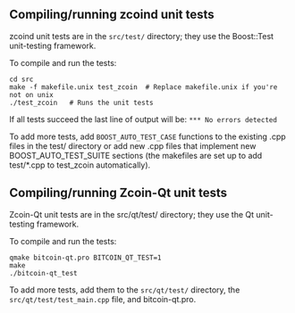 Compiling/running zcoind unit tests
------------------------------------

zcoind unit tests are in the `src/test/` directory; they
use the Boost::Test unit-testing framework.

To compile and run the tests:

	cd src
	make -f makefile.unix test_zcoin  # Replace makefile.unix if you're not on unix
	./test_zcoin   # Runs the unit tests

If all tests succeed the last line of output will be:
`*** No errors detected`

To add more tests, add `BOOST_AUTO_TEST_CASE` functions to the existing
.cpp files in the test/ directory or add new .cpp files that
implement new BOOST_AUTO_TEST_SUITE sections (the makefiles are
set up to add test/*.cpp to test_zcoin automatically).


Compiling/running Zcoin-Qt unit tests
---------------------------------------

Zcoin-Qt unit tests are in the src/qt/test/ directory; they
use the Qt unit-testing framework.

To compile and run the tests:

	qmake bitcoin-qt.pro BITCOIN_QT_TEST=1
	make
	./bitcoin-qt_test

To add more tests, add them to the `src/qt/test/` directory,
the `src/qt/test/test_main.cpp` file, and bitcoin-qt.pro.

